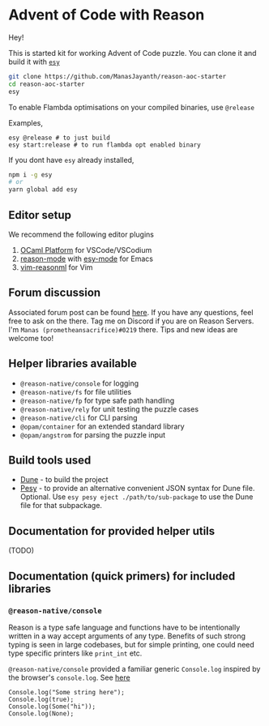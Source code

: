 # Advent of Code with Reason

Hey!

This is started kit for working Advent of Code puzzle. You can clone it and build it with [`esy`](https://esy.sh)

```sh
git clone https://github.com/ManasJayanth/reason-aoc-starter
cd reason-aoc-starter
esy
```

To enable Flambda optimisations on your compiled binaries, use `@release`

Examples,
```
esy @release # to just build
esy start:release # to run flambda opt enabled binary
```

If you dont have `esy` already installed,

```sh
npm i -g esy
# or
yarn global add esy
```

## Editor setup

We recommend the following editor plugins

1. [OCaml Platform](https://marketplace.visualstudio.com/items?itemName=ocamllabs.ocaml-platform) for VSCode/VSCodium
2. [reason-mode](https://github.com/reasonml-editor/reason-mode) with [esy-mode](https://github.com/ManasJayanth/esy-mode) for Emacs
3. [vim-reasonml]() for Vim

## Forum discussion

Associated forum post can be found [here](https://reasonml.chat/t/advent-of-code-2020-starter-kit-and-tips/2555). 
If you have any questions, feel free to ask on the there. Tag me on Discord if you are on Reason Servers. I'm `Manas (prometheansacrifice)#0219` there.
Tips and new ideas are welcome too!

## Helper libraries available

 - `@reason-native/console` for logging
 - `@reason-native/fs` for file utilities
 - `@reason-native/fp` for type safe path handling
 - `@reason-native/rely` for unit testing the puzzle cases
 - `@reason-native/cli` for CLI parsing
 - `@opam/container` for an extended standard library
 - `@opam/angstrom` for parsing the puzzle input
 
## Build tools used

- [Dune](https://dune.readthedocs.io/en/stable/) - to build the project
- [Pesy](https://github.com/esy/pesy) - to provide an alternative convenient JSON syntax for Dune file. Optional. Use `esy pesy eject ./path/to/sub-package` to use the Dune file for that subpackage.


## Documentation for provided helper utils

(TODO)


## Documentation (quick primers) for included libraries

### `@reason-native/console` 

Reason is a type safe language and functions have to be intentionally
written in a way accept arguments of any type. Benefits of such strong
typing is seen in large codebases, but for simple printing, one could
need type specific printers like `print_int` etc.

`@reason-native/console` provided a familiar generic `Console.log`
inspired by the browser's `console.log`. See [here](https://reason-native.com/docs/console/)

```reason
Console.log("Some string here");
Console.log(true);
Console.log(Some("hi"));
Console.log(None);
```
